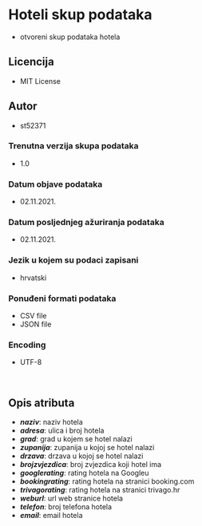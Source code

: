 # Hoteli skup podataka
- otvoreni skup podataka hotela
## Licencija
- MIT License
## Autor
- st52371
### Trenutna verzija skupa podataka
- 1.0
### Datum objave podataka
- 02.11.2021.
### Datum posljednjeg ažuriranja podataka
- 02.11.2021.
### Jezik u kojem su podaci zapisani
- hrvatski
### Ponuđeni formati podataka
- CSV file
- JSON file
### Encoding
- UTF-8
<br/>

## Opis atributa
- ***naziv***: naziv hotela
- ***adresa***: ulica i broj hotela
- ***grad***: grad u kojem se hotel nalazi
- ***zupanija***: zupanija u kojoj se hotel nalazi
- ***drzava***: drzava u kojoj se hotel nalazi
- ***brojzvjezdica***: broj zvjezdica koji hotel ima
- ***googlerating***: rating hotela na Googleu
- ***bookingrating***: rating hotela na stranici booking.com
- ***trivagorating***: rating hotela na stranici trivago.hr
- ***weburl***: url web stranice hotela
- ***telefon***: broj telefona hotela
- ***email***: email hotela
